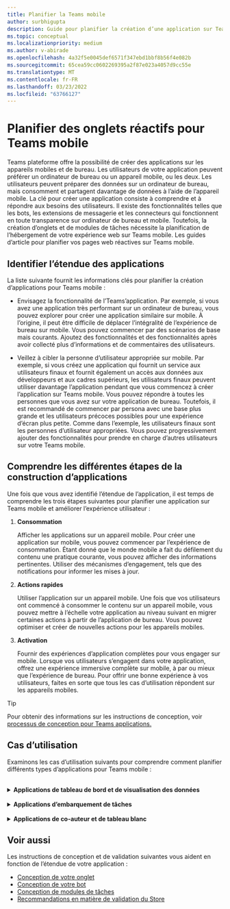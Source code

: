```yaml
---
title: Planifier la Teams mobile
author: surbhigupta
description: Guide pour planifier la création d’une application sur Teams mobile
ms.topic: conceptual
ms.localizationpriority: medium
ms.author: v-abirade
ms.openlocfilehash: 4a32f5e0045def6571f347ebd1bbf8b56f4e082b
ms.sourcegitcommit: 65cea59cc0602269395a2f87e023a4057d9cc55e
ms.translationtype: MT
ms.contentlocale: fr-FR
ms.lasthandoff: 03/23/2022
ms.locfileid: "63766127"
---
```

# <a name="plan-responsive-tabs-for-teams-mobile"></a>Planifier des onglets réactifs pour Teams mobile

 Teams plateforme offre la possibilité de créer des applications sur les appareils mobiles et de bureau. Les utilisateurs de votre application peuvent préférer un ordinateur de bureau ou un appareil mobile, ou les deux. Les utilisateurs peuvent préparer des données sur un ordinateur de bureau, mais consomment et partagent davantage de données à l’aide de l’appareil mobile. La clé pour créer une application consiste à comprendre et à répondre aux besoins des utilisateurs. Il existe des fonctionnalités telles que les bots, les extensions de messagerie et les connecteurs qui fonctionnent en toute transparence sur ordinateur de bureau et mobile. Toutefois, la création d’onglets et de modules de tâches nécessite la planification de l’hébergement de votre expérience web sur Teams mobile. Les guides d’article pour planifier vos pages web réactives sur Teams mobile.

## <a name="identify-apps-scope"></a>Identifier l’étendue des applications

La liste suivante fournit les informations clés pour planifier la création d’applications pour Teams mobile :

* Envisagez la fonctionnalité de l’Teams’application. Par exemple, si vous avez une application très performant sur un ordinateur de bureau, vous pouvez explorer pour créer une application similaire sur mobile. À l’origine, il peut être difficile de déplacer l’intégralité de l’expérience de bureau sur mobile. Vous pouvez commencer par des scénarios de base mais courants. Ajoutez des fonctionnalités et des fonctionnalités après avoir collecté plus d’informations et de commentaires des utilisateurs.

* Veillez à cibler la personne d’utilisateur appropriée sur mobile. Par exemple, si vous créez une application qui fournit un service aux utilisateurs finaux et fournit également un accès aux données aux développeurs et aux cadres supérieurs, les utilisateurs finaux peuvent utiliser davantage l’application pendant que vous commencez à créer l’application sur Teams mobile. Vous pouvez répondre à toutes les personnes que vous avez sur votre application de bureau. Toutefois, il est recommandé de commencer par persona avec une base plus grande et les utilisateurs précoces possibles pour une expérience d’écran plus petite. Comme dans l’exemple, les utilisateurs finaux sont les personnes d’utilisateur appropriées. Vous pouvez progressivement ajouter des fonctionnalités pour prendre en charge d’autres utilisateurs sur votre Teams mobile.

## <a name="understand-different-stages-to-build-apps"></a>Comprendre les différentes étapes de la construction d’applications

Une fois que vous avez identifié l’étendue de l’application, il est temps de comprendre les trois étapes suivantes pour planifier une application sur Teams mobile et améliorer l’expérience utilisateur :

1. **Consommation**

   Afficher les applications sur un appareil mobile. Pour créer une application sur mobile, vous pouvez commencer par l’expérience de consommation. Étant donné que le monde mobile a fait du défilement du contenu une pratique courante, vous pouvez afficher des informations pertinentes. Utiliser des mécanismes d’engagement, tels que des notifications pour informer les mises à jour.

2. **Actions rapides**

   Utiliser l’application sur un appareil mobile. Une fois que vos utilisateurs ont commencé à consommer le contenu sur un appareil mobile, vous pouvez mettre à l’échelle votre application au niveau suivant en migrer certaines actions à partir de l’application de bureau. Vous pouvez optimiser et créer de nouvelles actions pour les appareils mobiles.

3. **Activation**

   Fournir des expériences d’application complètes pour vous engager sur mobile. Lorsque vos utilisateurs s’engagent dans votre application, offrez une expérience immersive complète sur mobile, à par ou mieux que l’expérience de bureau. Pour offrir une bonne expérience à vos utilisateurs, faites en sorte que tous les cas d’utilisation répondent sur les appareils mobiles.

> [!TIP]
> Pour obtenir des informations sur les instructions de conception, voir [processus de conception pour Teams applications.](design-teams-app-process.md)

## <a name="use-cases"></a>Cas d’utilisation

Examinons les cas d’utilisation suivants pour comprendre comment planifier différents types d’applications pour Teams mobile :

<br>

<details>

<summary><b>Applications de tableau de bord et de visualisation des données</b></summary>

Vous pouvez comprendre comment planifier des onglets réactifs pour les applications de visualisation de tableaux de bord et de données sur Teams plateforme mobile.

Consommation :

Dans la première étape, vous pouvez implémenter l’expérience de consommation la plus basique, pour afficher les données. L’objectif de n’importe quelle application dans le domaine est d’afficher des données sous forme de visualisations. Dans votre application, vous pouvez afficher les visualisations récemment vues sur le bureau ou la liste de tous les graphiques autorisés pour les utilisateurs. Après avoir créé des tableaux de bord sur un ordinateur de bureau, les utilisateurs peuvent accéder aux informations à l’aide de l’appareil mobile. Vous pouvez afficher un affichage détaillé de n’importe quel graphique sélectionné par l’utilisateur sous la forme d’une vue étendue dans vos onglets ou à l’aide de modules de tâche.

Vous pouvez afficher les informations suivantes :

* Tableaux de bord et résumés
* Visuels, cartes et infographies de données
* Graphiques, graphiques et tableaux

![Consommation des applications de visualisation de données et de tableau de bord](../../assets/images/app-fundamentals/dashboarding-and-data-visualization-apps-consumption.png)

Actions rapides :

Dans la deuxième étape, les utilisateurs peuvent travailler sur les graphiques et les éléments visuels existants à partir de l’expérience de bureau. Vous pouvez introduire les actions suivantes :

* Rechercher du contenu
* Filtrer les données
* Créer des signets

![Actions rapides pour les applications de visualisation de données et de tableau de bord](../../assets/images/app-fundamentals/dashboarding-and-data-visualization-apps-quick-actions.png)

Enablement :

Dans la troisième étape, permettre aux utilisateurs de créer du contenu tel que des graphiques et des graphiques à partir de zéro. Veillez à présenter toutes les fonctionnalités de votre application pour appareils mobiles. Par exemple, vous pouvez utiliser des modules de tâche pour accéder à des éléments de données spécifiques avec une vue détaillée.

Vous pouvez fournir l’accès suivant aux utilisateurs :

* Modifier le titre et la description
* Insérer des éléments de données pour créer des visualisations
* Partager des visualisations dans une conversation de canal ou de groupe

![Tableau de bord et activer les applications de visualisation des données](../../assets/images/app-fundamentals/dashboarding-and-data-visualization-apps-enablement.png)

<br>

</details>

<br>

<details>

<summary><b>Applications d’embarquement de tâches</b></summary>

Vous pouvez comprendre comment planifier des onglets réactifs pour les applications d’embarquement de tâches sur Teams plateforme mobile.

Consommation :

Dans la première étape, votre application peut afficher la liste des tâches à l’utilisateur dans une pile verticale. S’il existe plusieurs catégories de tâches, telles que **Proposée,** **Active** et **Fermée** , fournissez des filtres pour afficher les tâches groupées ou sous forme d’en-têtes pour afficher les tâches groupées.

![Consommation des applications d’embarquement de tâches](../../assets/images/app-fundamentals/taskboarding-apps-consumption.png)

Actions rapides :

Dans la deuxième étape, vous pouvez fournir l’accès d’application suivant aux utilisateurs :

* Créer des tâches ou des éléments avec les champs obligatoires pour réduire la charge cognitive des utilisateurs
* Modifier le type ou l’affichage du tableau
* Passer en revue les tâches en agrandissant l’affichage
* Utiliser des modules de tâche pour afficher l’affichage détaillé
* Déplacer les tâches dans différentes catégories
* Partager des tâches pertinentes dans des conversations et des canaux via des e-mails et des flux d’activités

![Actions rapides pour l’embarquement de tâches dans les applications](../../assets/images/app-fundamentals/taskboarding-apps-quick-actions.png)

Enablement :

Dans la troisième étape, vous pouvez activer l’expérience utilisateur avec les activités suivantes :

* Ajouter de nouveaux projets et tableaux
* Ajouter et modifier différentes catégories, telles que **Proposée**, **Active** et **Fermée**
* Configurer les tâches pour les commentaires, les pièces jointes et d’autres fonctionnalités complexes

![Enablement des applications d’embarquement de tâches](../../assets/images/app-fundamentals/taskboarding-apps-enablement.png)
<br>

</details>

<br>

<details>

<summary><b>Applications de co-auteur et de tableau blanc</b></summary>

Vous pouvez comprendre comment planifier des onglets réactifs pour les applications de co-conception et de tableau blanc sur Teams plateforme mobile.

Consommation :

Dans la première étape, vous pouvez envisager l’expérience de bureau pour afficher le contenu et les ressources dans votre application.  Vous pouvez afficher les fonctions suivantes :

* Commentaires ou commentaires
* Zoom avant ou arrière
* Étape ou progression en cours d’un document en attente

![Consommation des applications de co-auteur et de tableau blanc](../../assets/images/app-fundamentals/coauthoring-and-whiteboarding-apps-consumption.png)

Actions rapides :

Dans la deuxième étape, vous pouvez introduire les actions suivantes :

* Créer un nouveau tableau pour la collaboration ou de nouveaux documents pour la signature
* Partager des tableaux en interne et également avec des invités
* Configurer les autorisations d’administrateur

> [!TIP]
> Vous exposez des actions, qui peuvent être affichées facilement sur les petits écrans.

![Actions rapides pour les applications de co-auteur et de tableau blanc](../../assets/images/app-fundamentals/coauthoring-and-whiteboarding-apps-quick-actions.png)

Enablement :

Dans la troisième étape, offrez une expérience complète à vos utilisateurs. Vous pouvez activer l’expérience utilisateur avec les activités suivantes :

* Ajout de texte, de formes et de notes rapides
* Naviguer dans le contenu
* Ajouter des couches et des filtres
* Supprimer, annuler et refaire des opérations
* Accéder à la caméra et au microphone à l’aide des API du SDK JS. Pour plus d’informations sur les fonctionnalités des appareils, voir [vue d’ensemble des fonctionnalités des appareils](../device-capabilities/device-capabilities-overview.md).

![Co-horation et autorisation des applications de tableau blanc](../../assets/images/app-fundamentals/coauthoring-and-whiteboarding-apps-enablement.png)

<br>

</details>

## <a name="see-also"></a>Voir aussi

Les instructions de conception et de validation suivantes vous aident en fonction de l’étendue de votre application :

* [Conception de votre onglet](../../tabs/design/tabs.md)
* [Conception de votre bot](../../bots/design/bots.md)
* [Conception de modules de tâches](../..//task-modules-and-cards/task-modules/design-teams-task-modules.md)
* [Recommandations en matière de validation du Store](../deploy-and-publish/appsource/prepare/teams-store-validation-guidelines.md)
